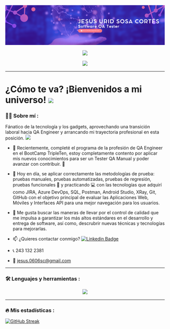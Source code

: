 <div id="header" align="center">
  <img decoding="async" src="https://github.com/urid-sosa/urid-sosa/blob/main/QA%20Engineer.png" width="800"/>

[![](https://img.shields.io/badge/LinkedIn-0077B5?style=for-the-badge&logo=linkedin&logoColor=white)](https://www.linkedin.com/in/jesusosacortes06/)

![](https://komarev.com/ghpvc/?username=urid-sosa&color=blueviolet&style=flat-square)
</div>

---
<div id="header" align="left">
<h1>
  ¿Cómo te va? ¡Bienvenidos a mi universo!
  <img decoding="async" src="https://media.giphy.com/media/hvRJCLFzcasrR4ia7z/giphy.gif" width="30px"/>
</h1>

### :man_technologist: Sobre mí :
 
Fánatico de la tecnología y los gadgets, aprovechando una transición laboral hacia QA Engineer y arrancando mi trayectoria profesional en esta posición. <img decoding="async" src="https://media.giphy.com/media/WUlplcMpOCEmTGBtBW/giphy.gif" width="30">

* :telescope: Recientemente, completé el programa de la profesión de QA Engineer en el BootCamp TripleTen, estoy completamente contento por aplicar mis nuevos conocimientos para ser un Tester QA Manual y poder avanzar con contribuir. :muscle:

* :seedling: Hoy en día, se aplicar correctamente las metodologías de prueba: pruebas manuales, pruebas automatizadas, pruebas de regresión, pruebas funcionales :blue_book: y practicando :computer: con las tecnologías que adquirí como JIRA, Azure DevOps, SQL, Postman, Android Studio, XRay, Git, GitHub con el objetivo principal de evaluar las Aplicaciones Web, Móviles y Interfaces API para una mejor navegación para los usuarios.

* :heartbeat: Me gusta buscar las maneras de llevar por el control de calidad que me impulsa a garantizar los más altos estándares en el desarrollo y entrega de software, así como, descrubrir nuevas técnicas y tecnologías para mejorarlas.

* :mailbox: ¿Quieres contactar conmigo? [![Linkedin Badge](https://img.shields.io/badge/-Jesús-blue?style=flat&logo=Linkedin&logoColor=white)](https://www.linkedin.com/in/jesusosacortes06/)

* 📞 243 132 2381

* 📧 jesus.0606sc@gmail.com

---

### :hammer_and_wrench: Lenguajes y herramientas :

<p align="center">
  <a href="https://skillicons.dev">
    <img src="https://skillicons.dev/icons?i=git,github,html,css,postman,postgres,vscode,py,selenium,figma,androidstudio,bash" />
  </a>
</p>

---

### 🔥 Mis estadísticas :

[![GitHub Streak](http://github-readme-streak-stats.herokuapp.com?user=urid-sosa&theme=dark&background=000000)](https://git.io/streak-stats)
